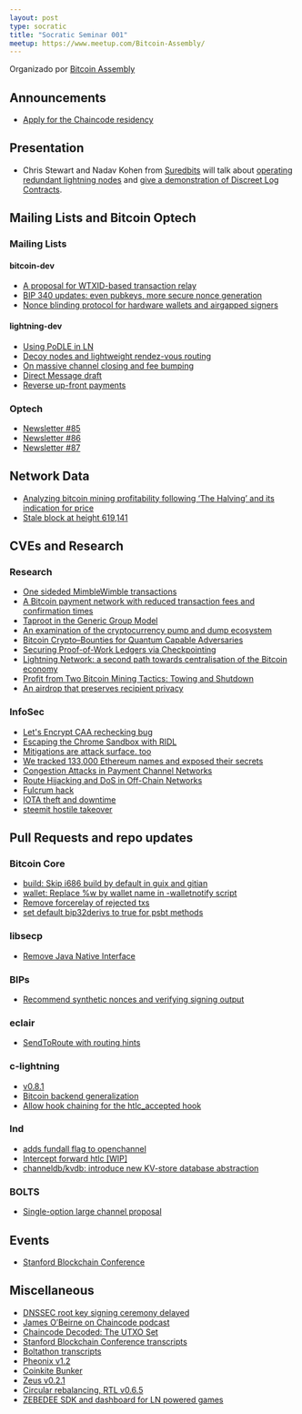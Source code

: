 ```yaml
---
layout: post
type: socratic
title: "Socratic Seminar 001"
meetup: https://www.meetup.com/Bitcoin-Assembly/
---
```


Organizado por [Bitcoin Assembly](https://twitter.com/bitcoinassembly)

## Announcements

- [Apply for the Chaincode residency](https://residency.chaincode.com/)

## Presentation

- Chris Stewart and Nadav Kohen from [Suredbits](https://suredbits.com/) will
  talk about [operating redundant lightning
  nodes](https://suredbits.com/lightning-201-failover-node-demonstration/) and
  [give a demonstration of Discreet Log
  Contracts](https://suredbits.com/discreet-log-contract-demonstration/).

## Mailing Lists and Bitcoin Optech

### Mailing Lists

#### bitcoin-dev

- [A proposal for WTXID-based transaction relay](https://lists.linuxfoundation.org/pipermail/bitcoin-dev/2020-February/017648.html)
- [BIP 340 updates: even pubkeys, more secure nonce generation](https://lists.linuxfoundation.org/pipermail/bitcoin-dev/2020-February/017639.html)
- [Nonce blinding protocol for hardware wallets and airgapped signers](https://lists.linuxfoundation.org/pipermail/bitcoin-dev/2020-February/017655.html)

#### lightning-dev

- [Using PoDLE in LN](https://lists.linuxfoundation.org/pipermail/lightning-dev/2020-February/002516.html)
- [Decoy nodes and lightweight rendez-vous routing](https://lists.linuxfoundation.org/pipermail/lightning-dev/2020-January/002435.html)
- [On massive channel closing and fee bumping](https://lists.linuxfoundation.org/pipermail/lightning-dev/2020-February/002569.html)
- [Direct Message draft](https://lists.linuxfoundation.org/pipermail/lightning-dev/2020-February/002552.html)
- [Reverse up-front payments](https://lists.linuxfoundation.org/pipermail/lightning-dev/2020-February/002547.html)

### Optech

- [Newsletter #85](https://bitcoinops.org/en/newsletters/2020/02/19/)
- [Newsletter #86](https://bitcoinops.org/en/newsletters/2020/02/26/)
- [Newsletter #87](https://bitcoinops.org/en/newsletters/2020/03/04/)

## Network Data

- [Analyzing bitcoin mining profitability following ‘The Halving’ and its indication for price](https://tradeblock.com/blog/analyzing-bitcoin-mining-profitability-following-the-halving-and-its-indication-for-price)
- [Stale block at height 619,141](https://twitter.com/BitMEXResearch/status/1232962626302468096)

## CVEs and Research

### Research

- [One sideded MimbleWimble transactions](https://gist.github.com/DavidBurkett/32e33835b03f9101666690b7d6185203)
- [A Bitcoin payment network with reduced transaction fees and confirmation times](http://www.sciencedirect.com/science/article/pii/S1389128619308850)
- [Taproot in the Generic Group Model](http://diyhpl.us/%7Ebryan/papers2/bitcoin/Taproot%20in%20the%20generic%20group%20model%20-%202020.pdf)
- [An examination of the cryptocurrency pump and dump ecosystem](https://bfi.uchicago.edu/wp-content/uploads/Gandal-Neil-etal-An-examination-of-the-cryptocurrency-pump-and-dump-ecosystem.pdf)
- [Bitcoin Crypto–Bounties for Quantum Capable Adversaries](https://eprint.iacr.org/2020/186.pdf)
- [Securing Proof-of-Work Ledgers via Checkpointing](https://eprint.iacr.org/2020/173.pdf)
- [Lightning Network: a second path towards centralisation of the Bitcoin economy](http://arxiv.org/abs/2002.02819)
- [Profit from Two Bitcoin Mining Tactics: Towing and Shutdown](http://arxiv.org/abs/2002.07068)
- [An airdrop that preserves recipient privacy](https://fc20.ifca.ai/preproceedings/54.pdf#)

### InfoSec

- [Let's Encrypt CAA rechecking bug](https://bugzilla.mozilla.org/show_bug.cgi?id=1619047#c1)
- [Escaping the Chrome Sandbox with RIDL](https://googleprojectzero.blogspot.com/2020/02/escaping-chrome-sandbox-with-ridl.html)
- [Mitigations are attack surface. too](https://googleprojectzero.blogspot.com/2020/02/mitigations-are-attack-surface-too.html)
- [We tracked 133,000 Ethereum names and exposed their secrets](https://decrypt.co/19423/we-tracked-133000-ethereum-names-and-exposed-their-secrets)
- [Congestion Attacks in Payment Channel Networks](https://medium.com/@ayelem02/congestion-attacks-in-payment-channel-networks-b7ac37208389)
- [Route Hijacking and DoS in Off-Chain Networks](https://medium.com/@saar.tochner/route-hijacking-and-dos-in-off-chain-networks-37ce6f54aa26)
- [Fulcrum hack](https://bzx.network/blog/postmortem-ethdenver)
- [IOTA theft and downtime](https://blog.iota.org/trinity-attack-incident-part-1-summary-and-next-steps-8c7ccc4d81e8)
- [steemit hostile takeover](https://steemit.com/tron/@steemitblog/an-open-letter-to-the-community-hf22-5)

## Pull Requests and repo updates

### Bitcoin Core

- [build: Skip i686 build by default in guix and gitian](https://github.com/bitcoin/bitcoin/pull/18104)
- [wallet: Replace %w by wallet name in -walletnotify script](https://github.com/bitcoin/bitcoin/pull/13339)
- [Remove forcerelay of rejected txs](https://github.com/bitcoin/bitcoin/pull/17985)
- [set default bip32derivs to true for psbt methods](https://github.com/bitcoin/bitcoin/pull/17264)

### libsecp

- [Remove Java Native Interface](https://github.com/bitcoin-core/secp256k1/pull/682)

### BIPs

- [Recommend synthetic nonces and verifying signing output](https://github.com/bitcoin/bips/pull/886)

### eclair

- [SendToRoute with routing hints](https://github.com/ACINQ/eclair/pull/1325)

### c-lightning

- [v0.8.1](https://github.com/ElementsProject/lightning/releases/tag/v0.8.1)
- [Bitcoin backend generalization](https://github.com/ElementsProject/lightning/pull/3488)
- [Allow hook chaining for the htlc_accepted hook](https://github.com/ElementsProject/lightning/pull/3489)

### lnd
- [adds fundall flag to openchannel](https://github.com/lightningnetwork/lnd/pull/4029)
- [Intercept forward htlc [WIP]](https://github.com/lightningnetwork/lnd/pull/4018)
- [channeldb/kvdb: introduce new KV-store database abstraction](https://github.com/lightningnetwork/lnd/pull/3833)

### BOLTS

- [Single-option large channel proposal](https://github.com/lightningnetwork/lightning-rfc/pull/596)

## Events

- [Stanford Blockchain Conference](https://bitcoinops.org/en/newsletters/2020/02/26/#notable-talks-from-the-2020-stanford-blockchain-conference)

## Miscellaneous

- [DNSSEC root key signing ceremony delayed](https://www.theregister.co.uk/2020/02/13/iana_dnssec_ksk_delay/)
- [James O’Beirne on Chaincode podcast](https://podcast.chaincode.com/2020/02/12/james-obeirne-4.html)
- [Chaincode Decoded: The UTXO Set](https://podcast.chaincode.com/2020/02/26/utxos-5)
- [Stanford Blockchain Conference transcripts](https://diyhpl.us/wiki/transcripts/stanford-blockchain-conference/2020/)
- [Boltathon transcripts](http://diyhpl.us/wiki/transcripts/boltathon/)
- [Pheonix v1.2](https://twitter.com/PhoenixWallet/status/1230798255627407361)
- [Coinkite Bunker](https://ckbunker.com/)
- [Zeus v0.2.1](https://github.com/ZeusLN/zeus/releases/tag/v0.2.1)
- [Circular rebalancing, RTL v0.6.5](https://github.com/Ride-The-Lightning/RTL/releases/tag/v0.6.5)
- [ZEBEDEE SDK and dashboard for LN powered games](https://medium.com/zebedee-engineering/announcing-the-zebedee-developer-dashboard-unity-sdk-4598c394cc23)
